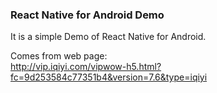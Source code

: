 ### React Native for Android Demo

It is a simple Demo of React Native for Android.  
  
Comes from web page:  
http://vip.iqiyi.com/vipwow-h5.html?fc=9d253584c77351b4&version=7.6&type=iqiyi
